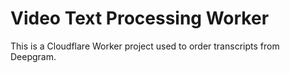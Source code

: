 # Video Text Processing Worker

This is a Cloudflare Worker project used to order transcripts from Deepgram. 